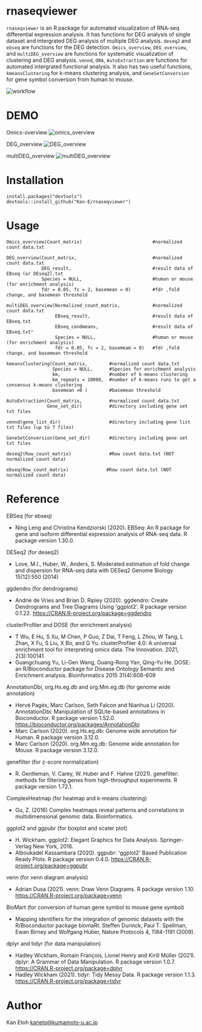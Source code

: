 # rnaseqviewer

`rnaseqviewer` is an R package for automated visualization of RNA-seq differential expression analysis. It has functions for DEG analysis of single dataset and intergrated DEG analysis of multiple DEG analysis. `deseq2` and `ebseq` are functions for the DEG detection.  `Omics_overview`, `DEG_overview`, and `multiDEG_overview` are functions for systematic visualization of clustering and DEG analysis.  `vennd`, `ORA`, `AutoExtraction` are functions for automated intergrated functional analysis.  It also has two useful functions, `kmeansClustering` for k-means clustering analysis, and `GeneSetConversion` for gene symbol conversion from human to mouse.  

![workflow](https://user-images.githubusercontent.com/77435195/139396854-e4b57eb6-06c7-4272-944f-8176d11d82ac.png)

# DEMO
Omics-overview
![omics_overview](https://user-images.githubusercontent.com/77435195/132705815-11c55596-af12-439b-96cf-a961f39af2cf.png)

DEG_overview
![DEG_overview](https://user-images.githubusercontent.com/77435195/132705579-20bed45b-e9ce-4906-9e78-aaacea72d81a.png)

multiDEG_overview
![multiDEG_overview](https://user-images.githubusercontent.com/77435195/132705265-a87cb70c-cb8e-4d7e-bdc4-1f88c011cd3b.png)

# Installation
```
install.packages("devtools")
devtools::install_github("Kan-E/rnaseqviewer")
```
# Usage
```
Omics_overview(Count_matrix)                          #normalized count data.txt

DEG_overview(Count_matrix,                            #normalized count data.txt
             DEG_result,                              #result data of EBseq (or DEseq2).txt
             Species = NULL,                          #human or mouse (for enrichment analysis)
             fdr = 0.05, fc = 2, basemean = 0)        #fdr ,fold change, and basemean threshold

multiDEG_overview(Normalized_count_matrix,            #normalized count data.txt
                  EBseq_result,                       #result data of EBseq.txt
                  EBseq_condmeans,                    #result data of EBseq.txt"
                  Species = NULL,                     #human or mouse (for enrichment analysis)
                  fdr = 0.05, fc = 2, basemeam = 0)   #fdr ,fold change, and basemean threshold

kmeansClustering(Count_matrix,        #normalized count data.txt
                 Species = NULL,      #Species for enrichment analysis
                 km,                  #number of k-means clustering
                 km_repeats = 10000,  #number of k-means runs to get a consensus k-means clustering
                 basemean =0 )        #basemean threshold

AutoExtraction(Count_matrix,          #normalized count data.txt
               Gene_set_dir)          #directory including gene set txt files

vennd(gene_list_dir)                  #directory including gene list txt files (up to 7 files)

GeneSetConversion(Gene_set_dir)       #directory including gene set txt files

deseq2(Row_count_matrix)              #Row count data.txt (NOT normalized count data)

ebseq(Row_count_matrix)              #Row count data.txt (NOT normalized count data)

```

# Reference
EBSeq (for ebseq)
- Ning Leng and Christina Kendziorski (2020). EBSeq: An R package for gene and isoform
  differential expression analysis of RNA-seq data. R package version 1.30.0.
  
DESeq2 (for deseq2)
- Love, M.I., Huber, W., Anders, S. Moderated estimation of fold change and dispersion for
  RNA-seq data with DESeq2 Genome Biology 15(12):550 (2014)

ggdendro (for dendrograms)
- Andrie de Vries and Brian D. Ripley (2020). ggdendro: Create Dendrograms and Tree Diagrams Using 'ggplot2'. R package version 0.1.22. https://CRAN.R-project.org/package=ggdendro

clusterProfiler and DOSE (for enrichment analysis)
- T Wu, E Hu, S Xu, M Chen, P Guo, Z Dai, T Feng, L Zhou, W Tang, L Zhan, X Fu, S Liu, X Bo, and G Yu. clusterProfiler 4.0: A universal enrichment tool for interpreting omics data. The Innovation. 2021, 2(3):100141
- Guangchuang Yu, Li-Gen Wang, Guang-Rong Yan, Qing-Yu He. DOSE: an R/Bioconductor package for Disease Ontology Semantic and Enrichment analysis. Bioinformatics 2015 31(4):608-609

AnnotationDbi, org.Hs.eg.db and org.Mm.eg.db (for genome wide annotation)
- Hervé Pagès, Marc Carlson, Seth Falcon and Nianhua Li (2020). AnnotationDbi: Manipulation of SQLite-based annotations in Bioconductor. R package version 1.52.0. https://bioconductor.org/packages/AnnotationDbi
- Marc Carlson (2020). org.Hs.eg.db: Genome wide annotation for Human. R package version 3.12.0.
- Marc Carlson (2020). org.Mm.eg.db: Genome wide annotation for Mouse. R package version 3.12.0.

genefilter (for z-score normalization)
- R. Gentleman, V. Carey, W. Huber and F. Hahne (2021). genefilter: methods for filtering genes from high-throughput experiments. R package version 1.72.1.

ComplexHeatmap (for heatmap and k-means clustering)
- Gu, Z. (2016) Complex heatmaps reveal patterns and correlations in multidimensional genomic data. Bioinformatics.

ggplot2 and ggpubr (for boxplot and scater plot)
- H. Wickham. ggplot2: Elegant Graphics for Data Analysis. Springer-Verlag New York, 2016.
- Alboukadel Kassambara (2020). ggpubr: 'ggplot2' Based Publication Ready Plots. R package version 0.4.0. https://CRAN.R-project.org/package=ggpubr

venn (for venn diagram analysis)
- Adrian Dusa (2021). venn: Draw Venn Diagrams. R package version 1.10. https://CRAN.R-project.org/package=venn

BioMart (for conversion of human gene symbol to mouse gene symbol)
- Mapping identifiers for the integration of genomic datasets with the R/Bioconductor package biomaRt. Steffen Durinck, Paul T. Spellman, Ewan Birney and Wolfgang Huber, Nature Protocols 4, 1184-1191 (2009).

dplyr and tidyr (for data manipulation)
- Hadley Wickham, Romain François, Lionel Henry and Kirill Müller (2021). dplyr: A Grammar of Data Manipulation. R package version 1.0.7. https://CRAN.R-project.org/package=dplyr
- Hadley Wickham (2021). tidyr: Tidy Messy Data. R package version 1.1.3. https://CRAN.R-project.org/package=tidyr

# Author

Kan Etoh
<kaneto@kumamoto-u.ac.jp>
